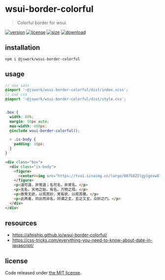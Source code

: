 # wsui-border-colorful
> Colorful border for wsui.

[![version][version-image]][version-url]
[![license][license-image]][license-url]
[![size][size-image]][size-url]
[![download][download-image]][download-url]

## installation
```shell
npm i @jswork/wsui-border-colorful
```

## usage
```scss
// use sass
@import '~@jswork/wsui-border-colorful/dist/index.scss';
// use css
@import '~@jswork/wsui-border-colorful/dist/style.css';


.box {
  width: 80%;
  margin: 50px auto;
  max-width: 400px;
  @include wsui-border-colorful();

  > .is-body {
    padding: 10px;
  }
}
```

```html
<div class="box">
  <div class="is-body">
    <figure>
      <center><img src="https://tva1.sinaimg.cn/large/007S8ZIlgy1gexw87htqhj305k05k74o.jpg" alt=""></center>
    </figure>
    <p>道可道，非常道；名可名，非常名。</p>
    <p>无名，天地之始，有名，万物之母。</p>
    <p>故常无欲，以观其妙，常有欲，以观其徼。</p>
    <p>此两者，同出而异名，同谓之玄，玄之又玄，众妙之门。</p>
  </div>
</div>
```

## resources
- https://afeiship.github.io/wsui-border-colorful/
- https://css-tricks.com/everything-you-need-to-know-about-date-in-javascript/

## license
Code released under [the MIT license](https://github.com/afeiship/wsui-border-colorful/blob/master/LICENSE.txt).

[version-image]: https://img.shields.io/npm/v/@jswork/wsui-border-colorful
[version-url]: https://npmjs.org/package/@jswork/wsui-border-colorful

[license-image]: https://img.shields.io/npm/l/@jswork/wsui-border-colorful
[license-url]: https://github.com/afeiship/wsui-border-colorful/blob/master/LICENSE.txt

[size-image]: https://img.shields.io/bundlephobia/minzip/@jswork/wsui-border-colorful
[size-url]: https://github.com/afeiship/wsui-border-colorful/blob/master/dist/wsui-border-colorful.min.js

[download-image]: https://img.shields.io/npm/dm/@jswork/wsui-border-colorful
[download-url]: https://www.npmjs.com/package/@jswork/wsui-border-colorful

